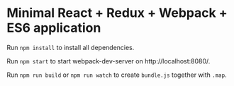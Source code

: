 # Minimal React + Redux + Webpack + ES6 application

Run `npm install` to install all dependencies.

Run `npm start` to start webpack-dev-server on http://localhost:8080/.

Run `npm run build` or `npm run watch` to create `bundle.js` together with `.map`.
